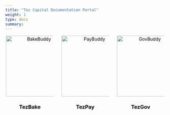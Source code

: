 ```yaml
---
title: "Tez Capital Documentation Portal"
weight: 1
type: docs
summary:
---
```


<style>
	.grid {
		display: grid;
		grid-template-columns: auto auto auto;
		grid-column-gap: 20px
	}

	.grid a {
		color: black;
		text-align: center;
	}

	.grid img {
		max-width: 150px;
		min-width: 40px;
		width: 20vw
	}
	.grid .link {
		transition: 0.2s
	}

	.grid .link:hover {
		transform: scale(1.1)
	}
</style>

<div class="grid" align="center" >
  <a href="tezbake/" >
	<div class="link" style="display: inline-block">
		<img src="/bakebuddy.png" alt="BakeBuddy"/>
		<div><h3><b>TezBake</b></h3></div>
	</div>
  </a>
  <a href="tezpay/" >
	<div class="link" style="display: inline-block">
		<img src="/paybuddy.png" alt="PayBuddy"/>
		<div><h3><b>TezPay</b></h3></div>
	</div>
  </a>
  <a href="tezgov/" >
	<div class="link" style="display: inline-block">
		<img src="/govbuddy.png" alt="GovBuddy"/>
		<div><h3><b>TezGov</b></h3></div>
	</div>
  </a>
</div>
